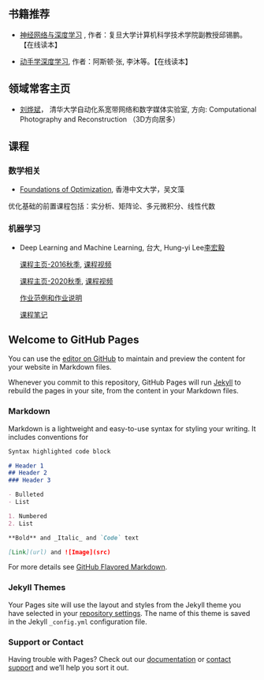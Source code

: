 ## 书籍推荐

* [神经网络与深度学习](https://nndl.github.io) , 作者：复旦大学计算机科学技术学院副教授邱锡鹏。【在线读本】

* [动手学深度学习](http://zh.d2l.ai/index.html), 作者：阿斯顿·张, 李沐等。【在线读本】



## 领域常客主页



* [刘烨斌](http://www.liuyebin.com)， 清华大学自动化系宽带网络和数字媒体实验室, 方向: Computational Photography and Reconstruction （3D方向居多）



## 课程

### 数学相关

* [Foundations of Optimization](http://www1.se.cuhk.edu.hk/~manchoso/1920/engg5501/), 香港中文大学，吴文藻

优化基础的前置课程包括：实分析、矩阵论、多元微积分、线性代数


### 机器学习

* Deep Learning and Machine Learning, 台大, Hung-yi Lee[李宏毅](http://speech.ee.ntu.edu.tw/~tlkagk/index.html)

  [课程主页-2016秋季](http://speech.ee.ntu.edu.tw/~tlkagk/courses_ML16.html), [课程视频](https://www.bilibili.com/video/av9770190/?from=search&seid=17240241049019116161)

  [课程主页-2020秋季](http://speech.ee.ntu.edu.tw/~tlkagk/courses_ML20.html), [课程视频](https://www.bilibili.com/medialist/play/ml1065782777/p1)
  
  [作业范例和作业说明](https://github.com/Iallen520/lhy_DL_Hw)
  
  [课程笔记](https://github.com/Sakura-gh/ML-notes)


## Welcome to GitHub Pages

You can use the [editor on GitHub](https://github.com/JoeBlack27/JoeBlack27.github.io/edit/master/README.md) to maintain and preview the content for your website in Markdown files.

Whenever you commit to this repository, GitHub Pages will run [Jekyll](https://jekyllrb.com/) to rebuild the pages in your site, from the content in your Markdown files.

### Markdown

Markdown is a lightweight and easy-to-use syntax for styling your writing. It includes conventions for

```markdown
Syntax highlighted code block

# Header 1
## Header 2
### Header 3

- Bulleted
- List

1. Numbered
2. List

**Bold** and _Italic_ and `Code` text

[Link](url) and ![Image](src)
```

For more details see [GitHub Flavored Markdown](https://guides.github.com/features/mastering-markdown/).

### Jekyll Themes

Your Pages site will use the layout and styles from the Jekyll theme you have selected in your [repository settings](https://github.com/JoeBlack27/JoeBlack27.github.io/settings). The name of this theme is saved in the Jekyll `_config.yml` configuration file.

### Support or Contact

Having trouble with Pages? Check out our [documentation](https://help.github.com/categories/github-pages-basics/) or [contact support](https://github.com/contact) and we’ll help you sort it out.
